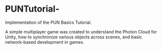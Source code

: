 # PUNTutorial-

Implementation of the PUN Basics Tutorial. 

A simple multiplayer game was created to understand the Photon Cloud for Unity, how to synchronize various objects across scenes, and basic network-based development in games.  
